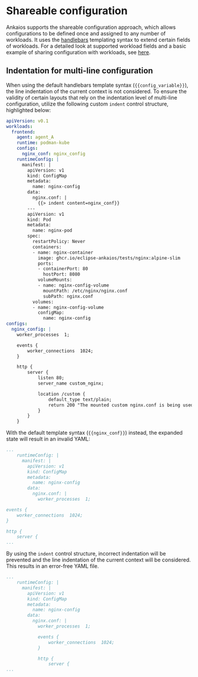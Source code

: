# Shareable configuration

Ankaios supports the shareable configuration approach, which allows configurations to be defined once and assigned to any number of workloads. It uses the [handlebars](https://github.com/sunng87/handlebars-rust) templating syntax to extend certain fields of workloads. For a detailed look at supported workload fields and a basic example of sharing configuration with workloads, see [here](../../reference/startup-configuration.md).

## Indentation for multi-line configuration

When using the default handlebars template syntax (`{{config_variable}}`), the line indentation of the current context is not considered. To ensure the validity of certain layouts that rely on the indentation level of multi-line configuration, utilize the following custom `indent` control structure, highlighted below:

```yaml linenums="1" hl_lines="16"
apiVersion: v0.1
workloads:
  frontend:
    agent: agent_A
    runtime: podman-kube
    configs:
      nginx_conf: nginx_config
    runtimeConfig: |
      manifest: |
        apiVersion: v1
        kind: ConfigMap
        metadata:
          name: nginx-config
        data:
          nginx.conf: |
            {{> indent content=nginx_conf}}
        ---
        apiVersion: v1
        kind: Pod
        metadata:
          name: nginx-pod
        spec:
          restartPolicy: Never
          containers:
          - name: nginx-container
            image: ghcr.io/eclipse-ankaios/tests/nginx:alpine-slim
            ports:
            - containerPort: 80
              hostPort: 8080
            volumeMounts:
            - name: nginx-config-volume
              mountPath: /etc/nginx/nginx.conf
              subPath: nginx.conf
          volumes:
          - name: nginx-config-volume
            configMap:
              name: nginx-config
configs:
  nginx_config: |
    worker_processes  1;

    events {
        worker_connections  1024;
    }

    http {
        server {
            listen 80;
            server_name custom_nginx;

            location /custom {
                default_type text/plain;
                return 200 "The mounted custom nginx.conf is being used!\n";
            }
        }
    }
```

With the default template syntax (`{{nginx_conf}}`) instead, the expanded state will result in an invalid YAML:

```yaml
...
    runtimeConfig: |
      manifest: |
        apiVersion: v1
        kind: ConfigMap
        metadata:
          name: nginx-config
        data:
          nginx.conf: |
            worker_processes  1;

events {
    worker_connections  1024;
}

http {
    server {
...
```

By using the `indent` control structure, incorrect indentation will be prevented and the line indentation of the current context will be considered. This results in an error-free YAML file.

```yaml
...
    runtimeConfig: |
      manifest: |
        apiVersion: v1
        kind: ConfigMap
        metadata:
          name: nginx-config
        data:
          nginx.conf: |
            worker_processes  1;

            events {
                worker_connections  1024;
            }

            http {
                server {
...
```
